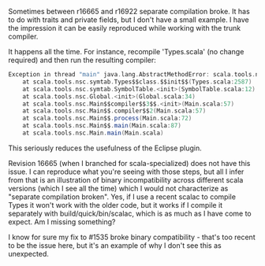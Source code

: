 Sometimes between r16665 and r16922 separate compilation broke. It has to do with traits and private fields, but I don't have a small example. I have the impression it can be easily reproduced while working with the trunk compiler.

It happens all the time. For instance, recompile 'Types.scala' (no change required) and then run the resulting compiler:
```scala
Exception in thread "main" java.lang.AbstractMethodError: scala.tools.nsc.Main$$compiler$$3$$.scala$$tools$$nsc$$symtab$$Types$$_setter_$$scala$$tools$$nsc$$symtab$$Types$$$$emptySymMap_$$eq(Lscala/collection/immutable/Map;)V
	at scala.tools.nsc.symtab.Types$$class.$$init$$(Types.scala:2587)
	at scala.tools.nsc.symtab.SymbolTable.<init>(SymbolTable.scala:12)
	at scala.tools.nsc.Global.<init>(Global.scala:34)
	at scala.tools.nsc.Main$$compiler$$3$$.<init>(Main.scala:57)
	at scala.tools.nsc.Main$$.compiler$$2(Main.scala:57)
	at scala.tools.nsc.Main$$.process(Main.scala:72)
	at scala.tools.nsc.Main$$.main(Main.scala:87)
	at scala.tools.nsc.Main.main(Main.scala)
```

This seriously reduces the usefulness of the Eclipse plugin.

Revision 16665 (when I branched for scala-specialized) does not have this issue.
I can reproduce what you're seeing with those steps, but all I infer from that is an illustration of binary incompatibility across different scala versions (which I see all the time) which I would not characterize as "separate compilation broken".  Yes, if I use a recent scalac to compile Types it won't work with the older code, but it works if I compile it separately with build/quick/bin/scalac, which is as much as I have come to expect.  Am I missing something?

I know for sure my fix to #1535 broke binary compatibility - that's too recent to be the issue here, but it's an example of why I don't see this as unexpected.
